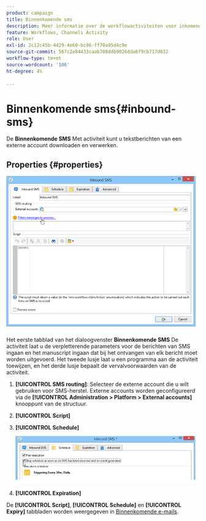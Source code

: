 ```yaml
---
product: campaign
title: Binnenkomende sms
description: Meer informatie over de workflowactiviteiten voor inkomende SMS
feature: Workflows, Channels Activity
role: User
exl-id: 2c12c45b-4429-4e60-bc96-ff70a95d4c9e
source-git-commit: 567c2e84433caab708ddb9026dda6f9cb717d032
workflow-type: tm+mt
source-wordcount: '106'
ht-degree: 4%

---
```


# Binnenkomende sms{#inbound-sms}



De **Binnenkomende SMS** Met activiteit kunt u tekstberichten van een externe account downloaden en verwerken.

## Properties {#properties}

![](assets/sms_rec_edit.png)

Het eerste tabblad van het dialoogvenster **Binnenkomende SMS** De activiteit laat u de verpletterende parameters voor de berichten van SMS ingaan en het manuscript ingaan dat bij het ontvangen van elk bericht moet worden uitgevoerd. Het tweede lusje laat u een programma aan de activiteit toewijzen, en het derde lusje bepaalt de vervalvoorwaarden van de activiteit.

1. **[!UICONTROL SMS routing]**: Selecteer de externe account die u wilt gebruiken voor SMS-herstel. Externe accounts worden geconfigureerd via de **[!UICONTROL Administration > Platform > External accounts]** knooppunt van de structuur.
1. **[!UICONTROL Script]**
1. **[!UICONTROL Schedule]**

   ![](assets/sms_rec_edit_2.png)

1. **[!UICONTROL Expiration]**

De **[!UICONTROL Script]**, **[!UICONTROL Schedule]** en **[!UICONTROL Expiry]** tabbladen worden weergegeven in [Binnenkomende e-mails](inbound-emails.md).
